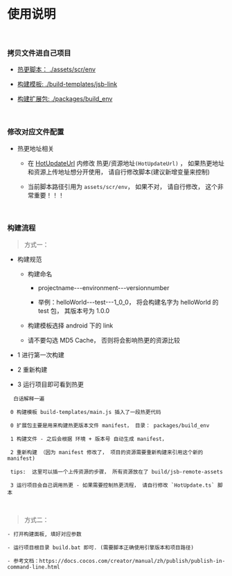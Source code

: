 # 使用说明

<br>

### 拷贝文件进自己项目

- [热更脚本： ./assets/scr/env](./assets/scr/env)

- [构建模板: ./build-templates/jsb-link](./build-templates/jsb-link)

- [构建扩展包: ./packages/build_env](./packages/build_env)


<br>

### 修改对应文件配置

- 热更地址相关

    - 在 [HotUpdateUrl](assets/scr/env/HotUpdateUrl.js) 内修改 热更/资源地址`(HotUpdateUrl)` ， 如果热更地址和资源上传地址想分开使用， 请自行修改脚本(建议新增变量来控制)

    - 当前脚本路径引用为 `assets/scr/env`， 如果不对， 请自行修改， 这个非常重要！！！

<br>

### 构建流程

> 方式一：

 - 构建规范

    - 构建命名

        - projectname---environment---versionnumber 

        - 举例：helloWorld---test---1_0_0，  将会构建名字为 helloWorld 的 test 包， 其版本号为 1.0.0

    - 构建模板选择 android 下的 link

    - 请不要勾选 MD5 Cache， 否则将会影响热更的资源比较

 - 1 进行第一次构建

 - 2 重新构建

 - 3 运行项目即可看到热更

```
  白话解释一遍

 0 构建模板 build-templates/main.js 插入了一段热更代码

 0 扩展包主要是用来构建热更版本文件 manifest， 目录： packages/build_env

 1 构建文件 - 之后会根据 环境 + 版本号 自动生成 manifest， 

 2 重新构建 （因为 manifest 修改了， 项目的资源需要重新构建来引用这个新的 manifest)

 tips:  这里可以插一个上传资源的步骤， 所有资源放在了 build/jsb-remote-assets

 3 运行项目会自己调用热更 - 如果需要控制热更流程， 请自行修改 `HotUpdate.ts` 脚本
```

<br>

> 方式二：

    - 打开构建面板, 填好对应参数

    - 运行项目根目录 build.bat 即可. (需要脚本正确使用引擎版本和项目路径)

    - 参考文档：https://docs.cocos.com/creator/manual/zh/publish/publish-in-command-line.html



